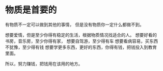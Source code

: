 # 物质是首要的
有物质不一定可以做到其他的事情，
但是没有物质你一定什么都做不到。

想要爱情，但是至少你得有稳定的生活，根据物质情况找适合的人。
想要好看的书房，音乐房，至少你得有家，
想要自驾游，至少得有车
想要看病容易，买东西不犹豫，至少得有钱
想要学更多东西，更好的东西，你得有钱，把钱投入到教育里面。

所以，努力赚钱，把钱用在该用的地方。